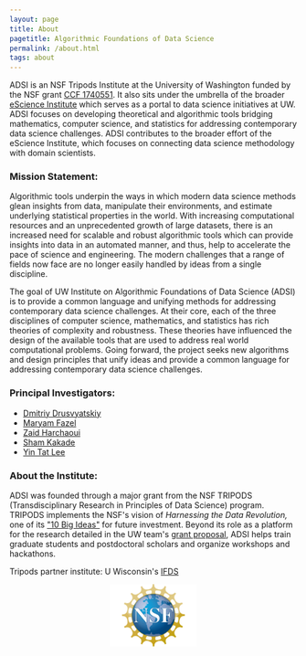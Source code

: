 ```yaml
---
layout: page
title: About
pagetitle: Algorithmic Foundations of Data Science
permalink: /about.html
tags: about
---
```

ADSI is an NSF Tripods Institute at the University of Washington funded by the NSF grant [CCF 1740551](https://www.nsf.gov/awardsearch/showAward?AWD_ID=1740551). It also sits under the umbrella of the broader [eScience Institute](http://escience.washington.edu/) which serves as a portal to data science initiatives at UW. ADSI focuses on developing theoretical and algorithmic tools bridging mathematics, computer science, and statistics for addressing contemporary data science challenges. ADSI contributes to the broader effort of the eScience Institute, which focuses on connecting data science methodology with domain scientists.

### Mission Statement:
Algorithmic tools underpin the ways in which modern data science methods glean insights from data, manipulate their environments, and estimate underlying statistical properties in the world. With increasing computational resources and an unprecedented growth of large datasets, there is an increased need for scalable and robust algorithmic tools which can provide insights into data in an automated manner, and thus, help to accelerate the pace of science and engineering. The modern challenges that a range of fields now face are no longer easily handled by ideas from a single discipline.

The goal of UW Institute on Algorithmic Foundations of Data Science (ADSI) is to provide a common language and unifying methods for addressing contemporary data science challenges. At their core, each of the three disciplines of computer science, mathematics, and statistics has rich theories of complexity and robustness. These theories have influenced the design of the available tools that are used to address real world computational problems. Going forward, the project seeks new algorithms and design principles that unify ideas and provide a common language for addressing contemporary data science challenges.

### Principal Investigators:
* [Dmitriy Drusvyatskiy](http://sites.math.washington.edu/~ddrusv/)
* [Maryam Fazel](https://faculty.washington.edu/mfazel/)
* [Zaid Harchaoui](http://faculty.washington.edu/zaid/)
* [Sham Kakade](https://homes.cs.washington.edu/~sham/)
* [Yin Tat Lee](http://yintat.com/)

### About the Institute:
ADSI was founded through a major grant from the NSF TRIPODS (Transdisciplinary Research in Principles of Data Science) program. TRIPODS implements the NSF's vision of *Harnessing the Data Revolution,* one of its ["10 Big Ideas"](https://www.nsf.gov/about/congress/reports/nsf_big_ideas.pdf) for future investment. Beyond its role as a platform for the research detailed in the UW team's [grant proposal](https://www.nsf.gov/awardsearch/showAward?AWD_ID=1740551), ADSI helps train graduate students and postdoctoral scholars and organize workshops and hackathons.

Tripods partner institute: U Wisconsin's [IFDS](https://ifds.wisc.edu/)

<center><img src="images/NSF.gif" style="width:30%;"></center>
